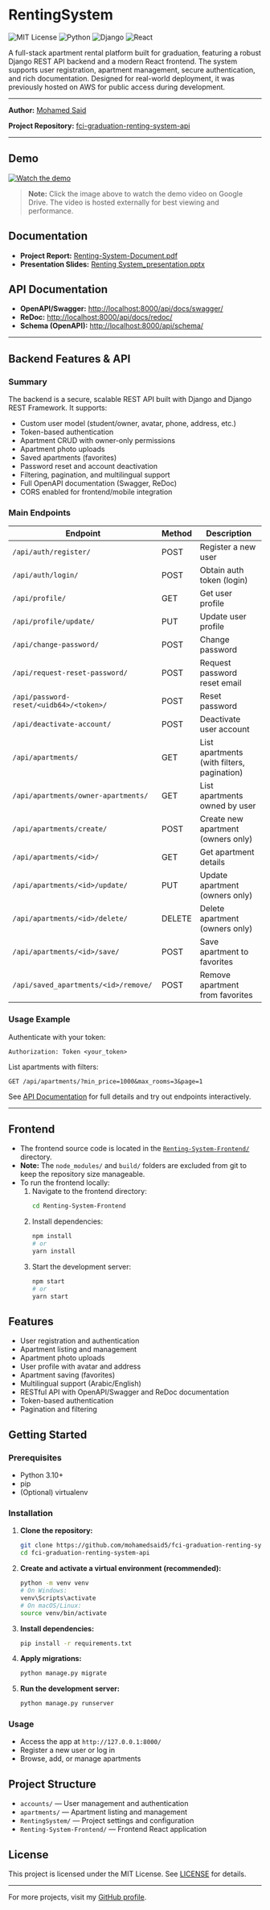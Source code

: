# RentingSystem

![MIT License](https://img.shields.io/badge/license-MIT-green)
![Python](https://img.shields.io/badge/python-3.10%2B-blue)
![Django](https://img.shields.io/badge/backend-Django%205.0-blue)
![React](https://img.shields.io/badge/frontend-React-blue)

A full-stack apartment rental platform built for graduation, featuring a robust Django REST API backend and a modern React frontend. The system supports user registration, apartment management, secure authentication, and rich documentation. Designed for real-world deployment, it was previously hosted on AWS for public access during development.

---

**Author:** [Mohamed Said](https://github.com/mohamedsaid5/)

**Project Repository:** [fci-graduation-renting-system-api](https://github.com/mohamedsaid5/fci-graduation-renting-system-api)

---

## Demo
[![Watch the demo](https://img.youtube.com/vi/1JAAy1-ocmjRGS3hnjEPkUWG-k7y35-8B/0.jpg)](https://drive.google.com/file/d/1JAAy1-ocmjRGS3hnjEPkUWG-k7y35-8B/view?usp=sharing)

> **Note:** Click the image above to watch the demo video on Google Drive. The video is hosted externally for best viewing and performance.

## Documentation
- **Project Report:** [Renting-System-Document.pdf](./Renting-System-Document.pdf)
- **Presentation Slides:** [Renting System_presentation.pptx](./Renting%20System_presentation.pptx)

## API Documentation
- **OpenAPI/Swagger:** [http://localhost:8000/api/docs/swagger/](http://localhost:8000/api/docs/swagger/)
- **ReDoc:** [http://localhost:8000/api/docs/redoc/](http://localhost:8000/api/docs/redoc/)
- **Schema (OpenAPI):** [http://localhost:8000/api/schema/](http://localhost:8000/api/schema/)

---

## Backend Features & API

### Summary
The backend is a secure, scalable REST API built with Django and Django REST Framework. It supports:
- Custom user model (student/owner, avatar, phone, address, etc.)
- Token-based authentication
- Apartment CRUD with owner-only permissions
- Apartment photo uploads
- Saved apartments (favorites)
- Password reset and account deactivation
- Filtering, pagination, and multilingual support
- Full OpenAPI documentation (Swagger, ReDoc)
- CORS enabled for frontend/mobile integration

### Main Endpoints
| Endpoint                                 | Method | Description                                 |
|------------------------------------------|--------|---------------------------------------------|
| `/api/auth/register/`                    | POST   | Register a new user                         |
| `/api/auth/login/`                       | POST   | Obtain auth token (login)                   |
| `/api/profile/`                          | GET    | Get user profile                            |
| `/api/profile/update/`                   | PUT    | Update user profile                         |
| `/api/change-password/`                  | POST   | Change password                             |
| `/api/request-reset-password/`           | POST   | Request password reset email                |
| `/api/password-reset/<uidb64>/<token>/`  | POST   | Reset password                              |
| `/api/deactivate-account/`               | POST   | Deactivate user account                     |
| `/api/apartments/`                       | GET    | List apartments (with filters, pagination)  |
| `/api/apartments/owner-apartments/`      | GET    | List apartments owned by user               |
| `/api/apartments/create/`                | POST   | Create new apartment (owners only)          |
| `/api/apartments/<id>/`                  | GET    | Get apartment details                       |
| `/api/apartments/<id>/update/`           | PUT    | Update apartment (owners only)              |
| `/api/apartments/<id>/delete/`           | DELETE | Delete apartment (owners only)              |
| `/api/apartments/<id>/save/`             | POST   | Save apartment to favorites                 |
| `/api/saved_apartments/<id>/remove/`     | POST   | Remove apartment from favorites             |

### Usage Example
Authenticate with your token:
```http
Authorization: Token <your_token>
```

List apartments with filters:
```http
GET /api/apartments/?min_price=1000&max_rooms=3&page=1
```

See [API Documentation](#api-documentation) for full details and try out endpoints interactively.

---

## Frontend
- The frontend source code is located in the [`Renting-System-Frontend/`](./Renting-System-Frontend/) directory.
- **Note:** The `node_modules/` and `build/` folders are excluded from git to keep the repository size manageable.
- To run the frontend locally:
  1. Navigate to the frontend directory:
     ```bash
     cd Renting-System-Frontend
     ```
  2. Install dependencies:
     ```bash
     npm install
     # or
     yarn install
     ```
  3. Start the development server:
     ```bash
     npm start
     # or
     yarn start
     ```

## Features
- User registration and authentication
- Apartment listing and management
- Apartment photo uploads
- User profile with avatar and address
- Apartment saving (favorites)
- Multilingual support (Arabic/English)
- RESTful API with OpenAPI/Swagger and ReDoc documentation
- Token-based authentication
- Pagination and filtering

## Getting Started

### Prerequisites
- Python 3.10+
- pip
- (Optional) virtualenv

### Installation
1. **Clone the repository:**
   ```bash
   git clone https://github.com/mohamedsaid5/fci-graduation-renting-system-api.git
   cd fci-graduation-renting-system-api
   ```
2. **Create and activate a virtual environment (recommended):**
   ```bash
   python -m venv venv
   # On Windows:
   venv\Scripts\activate
   # On macOS/Linux:
   source venv/bin/activate
   ```
3. **Install dependencies:**
   ```bash
   pip install -r requirements.txt
   ```
4. **Apply migrations:**
   ```bash
   python manage.py migrate
   ```
5. **Run the development server:**
   ```bash
   python manage.py runserver
   ```

### Usage
- Access the app at `http://127.0.0.1:8000/`
- Register a new user or log in
- Browse, add, or manage apartments

## Project Structure
- `accounts/` — User management and authentication
- `apartments/` — Apartment listing and management
- `RentingSystem/` — Project settings and configuration
- `Renting-System-Frontend/` — Frontend React application

## License
This project is licensed under the MIT License. See [LICENSE](LICENSE) for details.

---

For more projects, visit my [GitHub profile](https://github.com/mohamedsaid5/).
